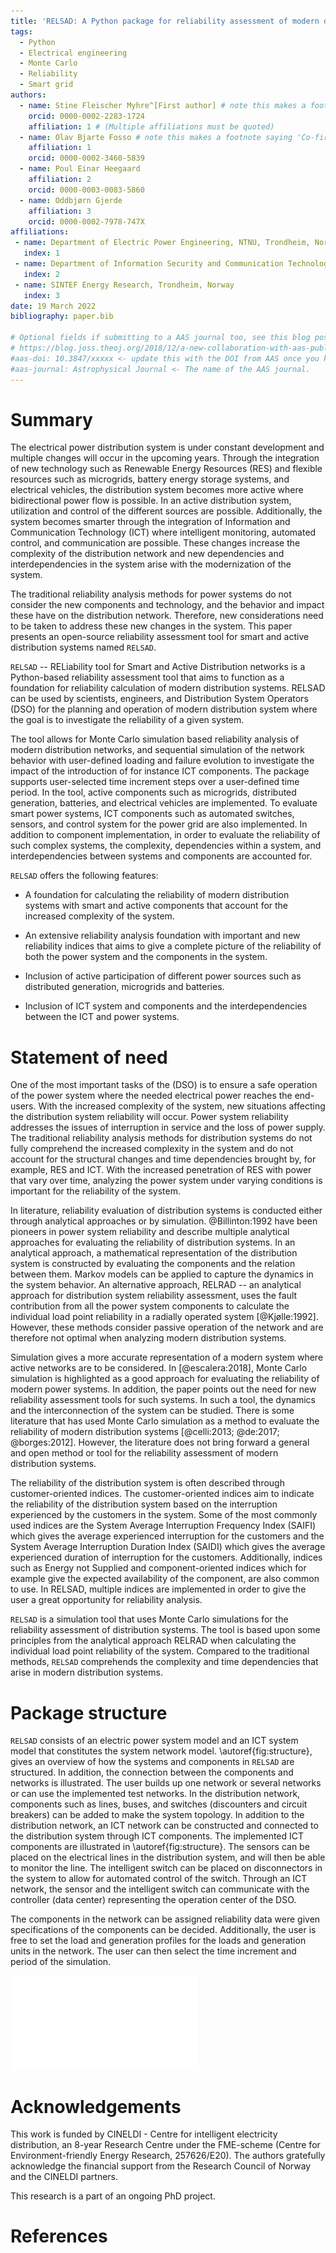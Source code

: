 ```yaml
---
title: 'RELSAD: A Python package for reliability assessment of modern distribution systems'
tags:
  - Python
  - Electrical engineering
  - Monte Carlo
  - Reliability
  - Smart grid
authors:
  - name: Stine Fleischer Myhre^[First author] # note this makes a footnote saying 'Co-first author'
    orcid: 0000-0002-2283-1724
    affiliation: 1 # (Multiple affiliations must be quoted)
  - name: Olav Bjarte Fosso # note this makes a footnote saying 'Co-first author'
    affiliation: 1
    orcid: 0000-0002-3460-5839
  - name: Poul Einar Heegaard
    affiliation: 2
    orcid: 0000-0003-0083-5860
  - name: Oddbjørn Gjerde
    affiliation: 3
    orcid: 0000-0002-7978-747X
affiliations:
 - name: Department of Electric Power Engineering, NTNU, Trondheim, Norway
   index: 1
 - name: Department of Information Security and Communication Technology, NTNU, Trondheim, Norway
   index: 2
 - name: SINTEF Energy Research, Trondheim, Norway
   index: 3
date: 19 March 2022
bibliography: paper.bib

# Optional fields if submitting to a AAS journal too, see this blog post:
# https://blog.joss.theoj.org/2018/12/a-new-collaboration-with-aas-publishing
#aas-doi: 10.3847/xxxxx <- update this with the DOI from AAS once you know it.
#aas-journal: Astrophysical Journal <- The name of the AAS journal.
---
```


# Summary

The electrical power distribution system is under constant development and multiple changes will occur in the upcoming years. Through the integration of new technology such as Renewable Energy Resources (RES) and flexible resources such as microgrids, battery energy storage systems, and electrical vehicles, the distribution system becomes more active where bidirectional power flow is possible. In an active distribution system, utilization and control of the different sources are possible. Additionally, the system becomes smarter through the integration of Information and Communication Technology (ICT) where intelligent monitoring, automated control, and communication are possible. These changes increase the complexity of the distribution network and new dependencies and interdependencies in the system arise with the modernization of the system. 

The traditional reliability analysis methods for power systems do not consider the new components and technology, and the behavior and impact these have on the distribution network. Therefore, new considerations need to be taken to address these new changes in the system. 
This paper presents an open-source reliability assessment tool for smart and active distribution systems named `RELSAD`. 

`RELSAD` -- RELiability tool for Smart and Active Distribution networks is a Python-based reliability assessment tool that aims to function as a foundation for reliability calculation of modern distribution systems. RELSAD can be used by scientists, engineers, and Distribution System Operators (DSO) for the planning and operation of modern distribution system where the goal is to investigate the reliability of a given system.
<!--`RELSAD` is a Python-based package tool that aims to function as a foundation for reliability calculation for smart and active distribution systems. -->
The tool allows for Monte Carlo simulation based reliability analysis of modern distribution networks, and sequential simulation of the network behavior with user-defined loading and failure evolution to investigate the impact of the introduction of for instance ICT components. The package supports user-selected time increment steps over a user-defined time period. In the tool, active components such as microgrids, distributed generation, batteries, and electrical vehicles are implemented. To evaluate smart power systems, ICT components such as automated switches, sensors, and control system for the power grid are also implemented. In addition to component implementation, in order to evaluate the reliability of such complex systems, the complexity, dependencies within a system, and interdependencies between systems and components are accounted for. 


<!--- the dependencies between the different components and networks are included. --->

`RELSAD` offers the following features:

* A foundation for calculating the reliability of modern distribution systems with smart and active components that account for the increased complexity of the system. 

* An extensive reliability analysis foundation with important and new reliability indices that aims to give a complete picture of the reliability of both the power system and the components in the system.

* Inclusion of active participation of different power sources such as distributed generation, microgrids and batteries. <!--A simulation tool that includes active participation of different power sources such as distributed generation, microgrids, and batteries. -->

* Inclusion of ICT system and components and the interdependencies between the ICT and power systems. <!---A simulation tool that includes ICT components and the dependency between the ICT components and the power system.--> 



<!---In `RELSAD` active components such as microgrids, wind power, solar power, and electrical vehicles are implemented. In addition, a communication network with smart ICT components are implemented in the tool. 
The tool is made as a Python package built up based on an object-oriented programming approach. --->

# Statement of need

One of the most important tasks of the (DSO) is to ensure a safe operation of the power system where the needed electrical power reaches the end-users. With the increased complexity of the system, new situations affecting the distribution system reliability will occur. Power system reliability addresses the issues of interruption in service and the loss of power supply. The traditional reliability analysis methods for distribution systems do not fully comprehend the increased complexity in the system and do not account for the structural changes and time dependencies brought by, for example, RES and ICT. With the increased penetration of RES with power that vary over time, analyzing the power system under varying conditions is important for the reliability of the system. 


<!---do not consider the changes occurring in the distribution system. Typically, only passive operation of distribution systems, often without the presence of generation units, is considered. If a generation unit is present, the unit will not participate in the analysis in an active manner, and will be disconnected during the fault period of the distribution system.  --->

In literature, reliability evaluation of distribution systems is conducted either through analytical approaches or by simulation. @Billinton:1992 have been pioneers in power system reliability and describe multiple analytical approaches for evaluating the reliability of distribution systems. In an analytical approach, a mathematical representation of the distribution system is constructed by evaluating the components and the relation between them. Markov models can be applied to capture the dynamics in the system behavior. An alternative approach, RELRAD -- an analytical approach for distribution system reliability assessment, uses the fault contribution from all the power system components to calculate the individual load point reliability in a radially operated system [@Kjølle:1992]. However, these methods consider passive operation of the network and are therefore not optimal when analyzing modern distribution systems. 


<!---To capture the dynamics in the system behavior, Markov models can be applied. From the state models, both transient and stationary properties can be extracted, such as the availability and the reliability of the system. To capture the structure and the interrelation between the system components, Markov models are not scalable. Alternatively, the system can be represented by a structural model (such as Reliability Block Diagrams and Fault trees), from which minimal cut sets can be defined and stationary system properties can be determined.
Another analytical approach, RELRAD, uses the fault contribution from all the network components to calculate the individual load point reliability in the system [@Kjølle:1992]. However, these methods consider the passive operation of the network and are therefore not optimal when analyzing modern distribution systems. --->

Simulation gives a more accurate representation of a modern system where active networks are to be considered. In [@escalera:2018], Monte Carlo simulation is highlighted as a good approach for evaluating the reliability of modern power systems. In addition, the paper points out the need for new reliability assessment tools for such systems. In such a tool, the dynamics and the interconnection of the system can be studied. There is some literature that has used Monte Carlo simulation as a method to evaluate the reliability of modern distribution systems [@celli:2013; @de:2017; @borges:2012]. However, the literature does not bring forward a general and open method or tool for the reliability assessment of modern distribution systems. 

The reliability of the distribution system is often described through customer-oriented indices. The customer-oriented indices aim to indicate the reliability of the distribution system based on the interruption experienced by the customers in the system. Some of the most commonly used indices are the System Average Interruption Frequency Index (SAIFI) which gives the average experienced interruption for the customers and the System Average Interruption Duration Index (SAIDI) which gives the average experienced duration of interruption for the customers. Additionally, indices such as Energy not Supplied and component-oriented indices which for example give the expected availability of the component, are also common to use. In RELSAD, multiple indices are implemented in order to give the user a great opportunity for reliability analysis. 

`RELSAD` is a simulation tool that uses Monte Carlo simulations for the reliability assessment of distribution systems. The tool is based upon some principles from the analytical approach RELRAD when calculating the individual load point reliability of the system. Compared to the traditional methods, `RELSAD` comprehends the complexity and time dependencies that arise in modern distribution systems.  


<!--- `Gala` is an Astropy-affiliated Python package for galactic dynamics. Python
enables wrapping low-level languages (e.g., C) for speed without losing
flexibility or ease-of-use in the user-interface. The API for `Gala` was
designed to provide a class-based and user-friendly interface to fast (C or
Cython-optimized) implementations of common operations such as gravitational
potential and force evaluation, orbit integration, dynamical transformations,
and chaos indicators for nonlinear dynamics. `Gala` also relies heavily on and
interfaces well with the implementations of physical units and astronomical
coordinate systems in the `Astropy` package [@astropy] (`astropy.units` and
`astropy.coordinates`).

`Gala` was designed to be used by both astronomical researchers and by
students in courses on gravitational dynamics or astronomy. It has already been
used in a number of scientific publications [@Pearson:2017] and has also been
used in graduate courses on Galactic dynamics to, e.g., provide interactive
visualizations of textbook material [@Binney:2008]. The combination of speed,
design, and support for Astropy functionality in `Gala` will enable exciting
scientific explorations of forthcoming data releases from the *Gaia* mission
[@gaia] by students and experts alike. --->

# Package structure


<!--In this section, we provide a brief overview over the structure and functionality of the package. -->


`RELSAD` consists of an electric power system model and an ICT system model that constitutes the system network model. <!---is built up by differentiating between the electrical power system and the ICT system of a network model. --> 
\autoref{fig:structure}, gives an overview of how the systems and components in `RELSAD` are structured. In addition, the connection between the components and networks is illustrated. The user builds up one network or several networks or can use the implemented test networks. In the distribution network, components such as lines, buses, and switches (discounters and circuit breakers) can be added to make the system topology. In addition to the distribution network, an ICT network can be constructed and connected to the distribution system through ICT components. The implemented ICT components are illustrated in \autoref{fig:structure}. The sensors can be placed on the electrical lines in the distribution system, and will then be able to monitor the line. The intelligent switch can be placed on disconnectors in the system to allow for automated control of the switch. Through an ICT network, the sensor and the intelligent switch can communicate with the controller (data center) representing the operation center of the DSO. 

The components in the network can be assigned reliability data were given specifications of the components can be decided. Additionally, the user is free to set the load and generation profiles for the loads and generation units in the network. The user can then select the time increment and period of the simulation. 


![The structure of the systems and components in `RELSAD`.\label{fig:structure}](SystemStructure.pdf)



<!---
Single dollars ($) are required for inline mathematics e.g. $f(x) = e^{\pi/x}$

Double dollars make self-standing equations:

$$\Theta(x) = \left\{\begin{array}{l}
0\textrm{ if } x < 0\cr
1\textrm{ else}
\end{array}\right.$$

You can also use plain \LaTeX for equations
\begin{equation}\label{eq:fourier}
\hat f(\omega) = \int_{-\infty}^{\infty} f(x) e^{i\omega x} dx
\end{equation}
and refer to \autoref{eq:fourier} from text.


# Citations

Citations to entries in paper.bib should be in
[rMarkdown](http://rmarkdown.rstudio.com/authoring_bibliographies_and_citations.html)
format.

If you want to cite a software repository URL (e.g. something on GitHub without a preferred
citation) then you can do it with the example BibTeX entry below for @fidgit.

For a quick reference, the following citation commands can be used:
- `@author:2001`  ->  "Author et al. (2001)"
- `[@author:2001]` -> "(Author et al., 2001)"
- `[@author1:2001; @author2:2001]` -> "(Author1 et al., 2001; Author2 et al., 2002)"


Summary: Has a clear description of the high-level functionality and purpose of the software for a diverse, non-specialist audience been provided?
A statement of need: Does the paper have a section titled 'Statement of Need' that clearly states what problems the software is designed to solve and who the target audience is?
State of the field: Do the authors describe how this software compares to other commonly-used packages?
Quality of writing: Is the paper well written (i.e., it does not require editing for structure, language, or writing quality)?
References: Is the list of references complete, and is everything cited appropriately that should be cited (e.g., papers, datasets, software)? Do references in the text use the proper citation syntax?

# Figures

Figures can be included like this:
![Caption for example figure.\label{fig:example}](figure.png)
and referenced from text using \autoref{fig:example}.

Figure sizes can be customized by adding an optional second parameter:
![Caption for example figure.](figure.png){ width=20% } ---> 

# Acknowledgements

This work is funded by CINELDI - Centre for intelligent electricity distribution, an 8-year Research Centre under the FME-scheme (Centre for Environment-friendly Energy Research, 257626/E20). 
The authors gratefully acknowledge the financial support from the Research Council of Norway and the CINELDI partners.  

This research is a part of an ongoing PhD project. 



# References

